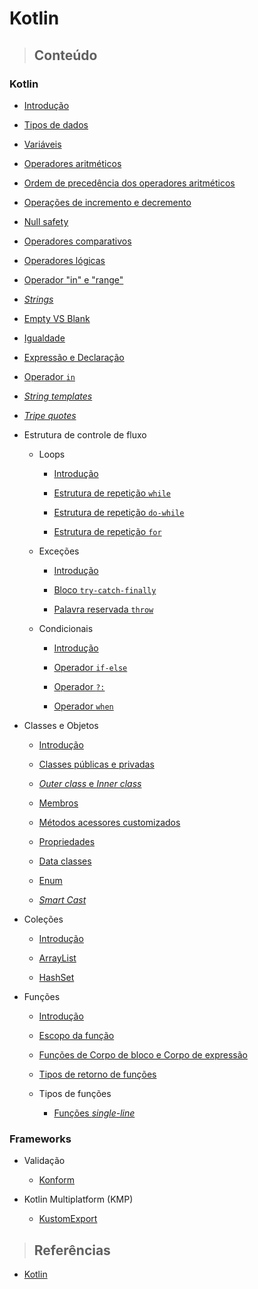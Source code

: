 # Kotlin

> ## **Conteúdo**

### Kotlin

- [Introdução](./introduction.md)

- [Tipos de dados](./data-types.md)

- [Variáveis](./variables.md)

- [Operadores aritméticos](./operadores-aritmeticos.md)

- [Ordem de precedência dos operadores aritméticos](./odem-de-precedencia-operadores-aritmeticos.md)

- [Operações de incremento e decremento](./operacoes-incremento-e-decremento.md)

- [Null safety](./null-safety.md)

- [Operadores comparativos](./operadores-comparativos.md)

- [Operadores lógicas](./logical-operators.md)

- [Operador "in" e "range"](./ranges-e-progressoes.md)

- [_Strings_](./strings.md)

- [Empty VS Blank](./empty-vs-blank.md)

- [Igualdade](./equality.md)

- [Expressão e Declaração](./expression-and-declaration.md)

- [Operador `in`](./in.md)

- [_String templates_](./string-templates.md)

- [_Tripe quotes_](./triple-quotes.md)

- Estrutura de controle de fluxo

  - Loops

    - [Introdução](./control-flow-structure/loops/introduction.md)

    - [Estrutura de repetição `while`](./control-flow-structure/loops/while.md)

    - [Estrutura de repetição `do-while`](./control-flow-structure/loops/do-while.md)

    - [Estrutura de repetição `for`](./control-flow-structure/loops/for.md)

  - Exceções

    - [Introdução](./control-flow-structure/exceptions/introduction.md)

    - [Bloco `try-catch-finally`](./control-flow-structure/exceptions/try-catch-finally.md)

    - [Palavra reservada `throw`](./control-flow-structure/exceptions/throw.md)

  - Condicionais

    - [Introdução](./control-flow-structure/conditionals/introduction.md)

    - [Operador `if-else`](./control-flow-structure/conditionals/if-else.md)

    - [Operador `?:`](./control-flow-structure/conditionals/elvis-operator.md)

    - [Operador `when`](./control-flow-structure/conditionals/when.md)

- Classes e Objetos

  - [Introdução](./classes-and-objects/introduction.md)

  - [Classes públicas e privadas](./classes-and-objects/public-and-private-classes.md)

  - [_Outer class_ e _Inner class_](./classes-and-objects/outer-class-and-inner-class.md)

  - [Membros](./classes-and-objects/class-members.md)

  - [Métodos acessores customizados](./classes-and-objects/custom-accessor-methods.md)

  - [Propriedades](./classes-and-objects/properties.md)

  - [Data classes](./classes-and-objects/data-classes.md)

  - [Enum](./classes-and-objects/enum.md)

  - [_Smart Cast_](./classes-and-objects/smart-cast.md)

- Coleções

  - [Introdução](./collections/introduction.md)

  - [ArrayList](./collections/arraylist.md)

  - [HashSet](./collections/hashset.md)

- Funções

  - [Introdução](./functions/introduction.md)

  - [Escopo da função](./functions/function-scope.md)

  - [Funções de Corpo de bloco e Corpo de expressão](./functions/block-body-and-expression-body-function.md)

  - [Tipos de retorno de funções](./functions/function-return-type.md)

  - Tipos de funções

    - [Funções _single-line_](./functions/function-types/single-line-function.md)

### Frameworks

- Validação

  - [Konform](./frameworks/konform.md)

- Kotlin Multiplatform (KMP)

  - [KustomExport](./frameworks/kustom-export.md)

> ## **Referências**

- [Kotlin](./references.md)

